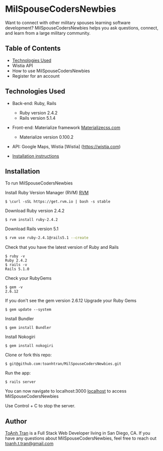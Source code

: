 # MilSpouseCodersNewbies

Want to connect with other military spouses learning software development? MilSpouseCodersNewbies helps you ask questions, connect, and learn from a large military community.

## Table of Contents
* [Technologies Used](#technologies)
* Wistia API
* How to use MilSpouseCodersNewbies
* Register for an account

## <a name="technologies"></a> Technologies Used
* Back-end: Ruby, Rails
  * Ruby version 2.4.2
  * Rails version 5.1.4

* Front-end: Materialize framework [Materializecss.com](http://materializecss.com/)
  * Materialize version 0.100.2

* API: Google Maps, Wistia [Wistia] (https://wistia.com)

* [Installation instructions](#installation)

## <a name="installation"></a>Installation
To run MilSpouseCodersNewbies

Install Ruby Version Manager (RVM) [RVM](https://rvm.io/)
```
$ \curl -sSL https://get.rvm.io | bash -s stable

```
Download Ruby version 2.4.2
```
$ rvm install ruby-2.4.2

```


Download Rails version 5.1
```sh
$ rvm use ruby-2.4.1@rails5.1 --create

```

Check that you have the latest version of Ruby and Rails
```
$ ruby -v
Ruby 2.4.2
$ rails -v
Rails 5.1.0

```
Check your RubyGems
```
$ gem -v
2.6.12
```
If you don't see the gem version 2.6.12
Upgrade your Ruby Gems
```
$ gem update --system

```
Install Bundler
```
$ gem install Bundler

```

Install Nokogiri
```
$ gem install nokogiri

```

Clone or fork this repo:
```
$ git@github.com:toanhtran/MilSpouseCodersNewbies.git
```


Run the app:
```
$ rails server

```

You can now navigate to localhost:3000 [localhost](http://localhost:3000) to access MilSpouseCodersNewbies

Use Control + C to stop the server.



## Author
[ToAnh Tran](https://www.linkedin.com/in/toanhtran/) is a Full Stack Web Developer living in San Diego, CA.  If you have any questions about MilSpouseCodersNewbies, feel free to reach out toanh.t.tran@gmail.com
